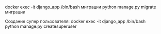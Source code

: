 docker exec -it django_app /bin/bash миграции
python manage.py migrate миграции

Создание супер пользователя:
docker exec -it django_app /bin/bash
python manage.py createsuperuser
